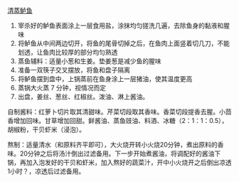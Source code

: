 [清蒸鲈鱼](https://www.bilibili.com/video/BV1QU4y1j7T4/)

1. 宰杀好的鲈鱼表面涂上一层食用盐，涂抹均匀搓洗几遍，去除鱼身的黏液和腥味
2. 将鲈鱼从中间两边切开，将鱼的尾骨切掉之后，在鱼肉上面竖着切几刀，不能划透，让鱼肉比较厚的部分均匀熟透
3. 蒸鱼辅料：适量小葱和生姜。垫姜葱是减少鱼的腥味
4. 准备一双筷子交叉摆放，将鱼和盘子隔离
5. 将鲈鱼摆到盘中，上锅蒸前在鱼身涂上一层猪油，使其温度更高
6. 蒸锅大火蒸 7 分钟，视情况而定
7. 出盘，姜丝、葱丝、红椒丝。泼油、淋上酱油。



自制酱料：红萝卜切片取其清甜味。芹菜切段取其香味。香菜切段提香去腥。小茴香增加回味。甘草增加回甜。鲜酱油、蒸鱼豉油、料酒、冰糖（2：1：1：0.5），胡椒粉，干贝虾米（浸泡）。

熬制：适量清水（和原料齐平即可），大火烧开转小火烧20分钟，煮出原料的香味。20分钟之后将汤汁倒出过滤备用。下一步开始煮酱油，将调配好的酱油下锅，再加入泡发好的干贝和虾米，加入熬好的蔬菜汁，开中小火烧开之后倒出凉透 1小时？，凉透后过滤备用。

